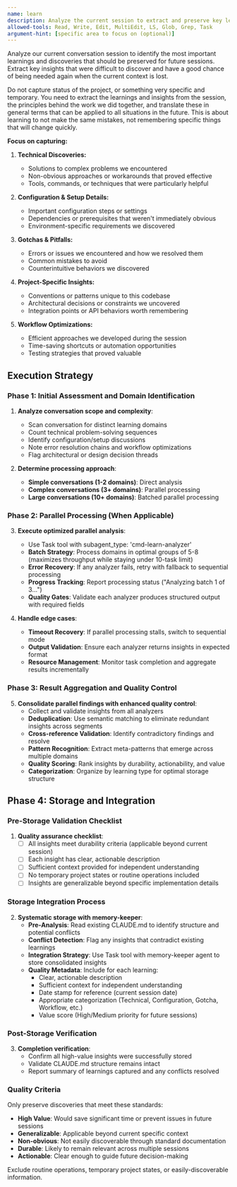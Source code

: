 ```yaml
---
name: learn
description: Analyze the current session to extract and preserve key learnings and insights for future sessions
allowed-tools: Read, Write, Edit, MultiEdit, LS, Glob, Grep, Task
argument-hint: [specific area to focus on (optional)]
---
```

<!-- OPTIMIZATION_TIMESTAMP: 2025-08-09 21:14:37 -->

Analyze our current conversation session to identify the most important learnings and discoveries that should be preserved for future sessions. Extract key insights that were difficult to discover and have a good chance of being needed again when the current context is lost.

Do not capture status of the project, or something very specific and temporary. You need to extract the learnings and insights from the session, the principles behind the work we did together, and translate these in general terms that can be applied to all situations in the future. This is about learning to not make the same mistakes, not remembering specific things that will change quickly.

**Focus on capturing:**

1. **Technical Discoveries:**
   * Solutions to complex problems we encountered
   * Non-obvious approaches or workarounds that proved effective
   * Tools, commands, or techniques that were particularly helpful

2. **Configuration & Setup Details:**
   * Important configuration steps or settings
   * Dependencies or prerequisites that weren't immediately obvious
   * Environment-specific requirements we discovered

3. **Gotchas & Pitfalls:**
   * Errors or issues we encountered and how we resolved them
   * Common mistakes to avoid
   * Counterintuitive behaviors we discovered

4. **Project-Specific Insights:**
   * Conventions or patterns unique to this codebase
   * Architectural decisions or constraints we uncovered
   * Integration points or API behaviors worth remembering

5. **Workflow Optimizations:**
   * Efficient approaches we developed during the session
   * Time-saving shortcuts or automation opportunities
   * Testing strategies that proved valuable

## Execution Strategy

### Phase 1: Initial Assessment and Domain Identification
1. **Analyze conversation scope and complexity**:
   - Scan conversation for distinct learning domains
   - Count technical problem-solving sequences
   - Identify configuration/setup discussions
   - Note error resolution chains and workflow optimizations
   - Flag architectural or design decision threads

2. **Determine processing approach**:
   - **Simple conversations (1-2 domains)**: Direct analysis
   - **Complex conversations (3+ domains)**: Parallel processing
   - **Large conversations (10+ domains)**: Batched parallel processing

### Phase 2: Parallel Processing (When Applicable)
3. **Execute optimized parallel analysis**:
   - Use Task tool with subagent_type: 'cmd-learn-analyzer'
   - **Batch Strategy**: Process domains in optimal groups of 5-8 (maximizes throughput while staying under 10-task limit)
   - **Error Recovery**: If any analyzer fails, retry with fallback to sequential processing
   - **Progress Tracking**: Report processing status ("Analyzing batch 1 of 3...")
   - **Quality Gates**: Validate each analyzer produces structured output with required fields

4. **Handle edge cases**:
   - **Timeout Recovery**: If parallel processing stalls, switch to sequential mode
   - **Output Validation**: Ensure each analyzer returns insights in expected format
   - **Resource Management**: Monitor task completion and aggregate results incrementally

### Phase 3: Result Aggregation and Quality Control
5. **Consolidate parallel findings with enhanced quality control**:
   - Collect and validate insights from all analyzers
   - **Deduplication**: Use semantic matching to eliminate redundant insights across segments
   - **Cross-reference Validation**: Identify contradictory findings and resolve
   - **Pattern Recognition**: Extract meta-patterns that emerge across multiple domains
   - **Quality Scoring**: Rank insights by durability, actionability, and value
   - **Categorization**: Organize by learning type for optimal storage structure

## Phase 4: Storage and Integration

### Pre-Storage Validation Checklist
1. **Quality assurance checklist**:
   - [ ] All insights meet durability criteria (applicable beyond current session)
   - [ ] Each insight has clear, actionable description
   - [ ] Sufficient context provided for independent understanding
   - [ ] No temporary project states or routine operations included
   - [ ] Insights are generalizable beyond specific implementation details

### Storage Integration Process
2. **Systematic storage with memory-keeper**:
   - **Pre-Analysis**: Read existing CLAUDE.md to identify structure and potential conflicts
   - **Conflict Detection**: Flag any insights that contradict existing learnings
   - **Integration Strategy**: Use Task tool with memory-keeper agent to store consolidated insights
   - **Quality Metadata**: Include for each learning:
     * Clear, actionable description
     * Sufficient context for independent understanding
     * Date stamp for reference (current session date)
     * Appropriate categorization (Technical, Configuration, Gotcha, Workflow, etc.)
     * Value score (High/Medium priority for future sessions)

### Post-Storage Verification
3. **Completion verification**:
   - Confirm all high-value insights were successfully stored
   - Validate CLAUDE.md structure remains intact
   - Report summary of learnings captured and any conflicts resolved

### Quality Criteria
Only preserve discoveries that meet these standards:
- **High Value**: Would save significant time or prevent issues in future sessions
- **Generalizable**: Applicable beyond current specific context
- **Non-obvious**: Not easily discoverable through standard documentation
- **Durable**: Likely to remain relevant across multiple sessions
- **Actionable**: Clear enough to guide future decision-making

Exclude routine operations, temporary project states, or easily-discoverable information.
